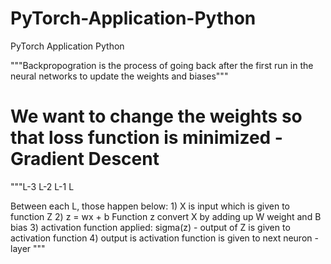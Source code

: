 # PyTorch-Application-Python
PyTorch Application Python

"""Backpropogration is the process of going back after the first run in the neural networks 
to update the weights and biases"""

# We want to change the weights so that loss function is minimized - Gradient Descent

"""L-3 L-2 L-1 L

Between each L, those happen below:
    1) X is input which is given to function Z
    2) z = wx + b Function z convert X by adding up W weight and B bias 
    3) activation function applied: sigma(z) - output of Z is given to activation function
    4) output is activation function is given to next neuron - layer
    """
